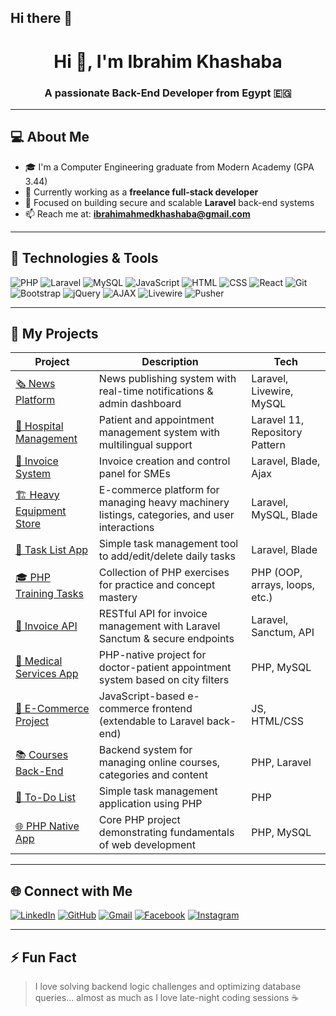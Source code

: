 ## Hi there 👋
<h1 align="center">Hi 👋, I'm Ibrahim Khashaba</h1>
<h3 align="center">A passionate Back-End Developer from Egypt 🇪🇬</h3>


---

## 💻 About Me

- 🎓 I'm a Computer Engineering graduate from Modern Academy (GPA 3.44)
- 💼 Currently working as a **freelance full-stack developer**
- 🚀 Focused on building secure and scalable **Laravel** back-end systems
- 📫 Reach me at: **ibrahimahmedkhashaba@gmail.com**

---

## 🔧 Technologies & Tools

![PHP](https://img.shields.io/badge/-PHP-777BB4?style=flat&logo=php&logoColor=white)
![Laravel](https://img.shields.io/badge/-Laravel-F55247?style=flat&logo=laravel&logoColor=white)
![MySQL](https://img.shields.io/badge/-MySQL-4479A1?style=flat&logo=mysql&logoColor=white)
![JavaScript](https://img.shields.io/badge/-JavaScript-F7DF1E?style=flat&logo=javascript&logoColor=black)
![HTML](https://img.shields.io/badge/-HTML5-E34F26?style=flat&logo=html5&logoColor=white)
![CSS](https://img.shields.io/badge/-CSS3-1572B6?style=flat&logo=css3&logoColor=white)
![React](https://img.shields.io/badge/-React-61DAFB?style=flat&logo=react&logoColor=black)
![Git](https://img.shields.io/badge/-Git-F05032?style=flat&logo=git&logoColor=white)
![Bootstrap](https://img.shields.io/badge/-Bootstrap-7952B3?style=flat&logo=bootstrap&logoColor=white)
![jQuery](https://img.shields.io/badge/-jQuery-0769AD?style=flat&logo=jquery&logoColor=white)
![AJAX](https://img.shields.io/badge/-AJAX-005571?style=flat&logo=xml&logoColor=white)
![Livewire](https://img.shields.io/badge/-Livewire-4E5D94?style=flat&logo=laravel&logoColor=white)
![Pusher](https://img.shields.io/badge/-Pusher-1F74BD?style=flat&logo=pusher&logoColor=white)

---

## 📂 My Projects

| Project | Description | Tech |
|--------|-------------|------|
| [🗞️ News Platform](https://github.com/IbrahimAhmedKhashaba/news) | News publishing system with real-time notifications & admin dashboard | Laravel, Livewire, MySQL |
| [🏥 Hospital Management](https://github.com/IbrahimAhmedKhashaba/hospitals) | Patient and appointment management system with multilingual support | Laravel 11, Repository Pattern |
| [📄 Invoice System](https://github.com/IbrahimAhmedKhashaba/Invoices-project) | Invoice creation and control panel for SMEs | Laravel, Blade, Ajax |
| [🏗️ Heavy Equipment Store](https://github.com/IbrahimAhmedKhashaba/heavy-equipment-store) | E-commerce platform for managing heavy machinery listings, categories, and user interactions | Laravel, MySQL, Blade |
| [📝 Task List App](https://github.com/IbrahimAhmedKhashaba/task_list) | Simple task management tool to add/edit/delete daily tasks | Laravel, Blade |
| [🎓 PHP Training Tasks](https://github.com/IbrahimAhmedKhashaba/php_training_tasks) | Collection of PHP exercises for practice and concept mastery | PHP (OOP, arrays, loops, etc.) |
| [🧾 Invoice API](https://github.com/IbrahimAhmedKhashaba/apiInvoices) | RESTful API for invoice management with Laravel Sanctum & secure endpoints | Laravel, Sanctum, API |
| [💉 Medical Services App](https://github.com/IbrahimAhmedKhashaba/medical-services) | PHP-native project for doctor-patient appointment system based on city filters | PHP, MySQL |
| [🛒 E-Commerce Project](https://github.com/IbrahimAhmedKhashaba/e-commerce-project) | JavaScript-based e-commerce frontend (extendable to Laravel back-end) | JS, HTML/CSS |
| [📚 Courses Back-End](https://github.com/IbrahimAhmedKhashaba/courses-back-end-) | Backend system for managing online courses, categories and content | PHP, Laravel |
| [📝 To-Do List](https://github.com/IbrahimAhmedKhashaba/toDOList) | Simple task management application using PHP | PHP |
| [🌐 PHP Native App](https://github.com/IbrahimAhmedKhashaba/php-native) | Core PHP project demonstrating fundamentals of web development | PHP, MySQL |

---

## 🌐 Connect with Me

[![LinkedIn](https://img.shields.io/badge/-LinkedIn-0077B5?style=flat&logo=linkedin&logoColor=white)](https://www.linkedin.com/in/ibrahim-khashaba-9167a323b)
[![GitHub](https://img.shields.io/badge/-GitHub-181717?style=flat&logo=github&logoColor=white)](https://github.com/IbrahimAhmedKhashaba)
[![Gmail](https://img.shields.io/badge/-Gmail-EA4335?style=flat&logo=gmail&logoColor=white)](mailto:ibrahimahmedkhashaba@gmail.com)
[![Facebook](https://img.shields.io/badge/-Facebook-1877F2?style=flat&logo=facebook&logoColor=white)](https://www.facebook.com/ibrahim.khashaba.969)
[![Instagram](https://img.shields.io/badge/-Instagram-E4405F?style=flat&logo=instagram&logoColor=white)](https://www.instagram.com/f4brey/)

---

## ⚡ Fun Fact
> I love solving backend logic challenges and optimizing database queries... almost as much as I love late-night coding sessions ☕
